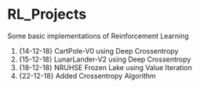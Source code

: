# RL_Projects
Some basic implementations of Reinforcement Learning
1. {14-12-18} CartPole-V0 using Deep Crossentropy
2. {15-12-18} LunarLander-V2 using Deep Crossentropy
3. {18-12-18} NRUHSE Frozen Lake using Value Iteration
4. {22-12-18} Added Crossentropy Algorithm
